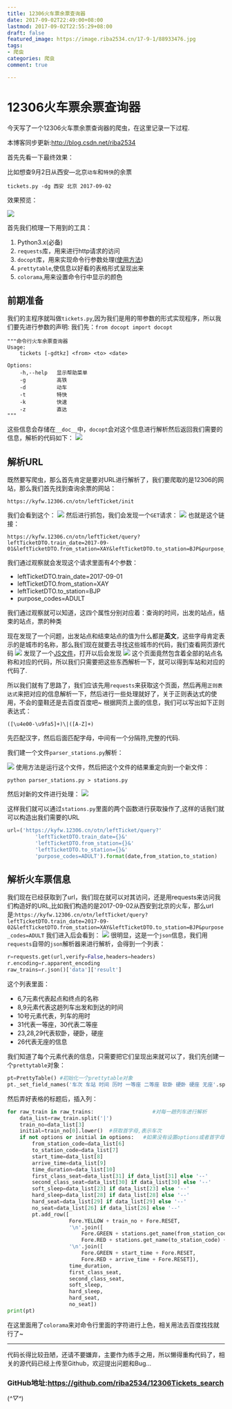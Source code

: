 ```yaml
---
title: 12306火车票余票查询器
date: 2017-09-02T22:49:00+08:00
lastmod: 2017-09-02T22:55:29+08:00
draft: false
featured_image: https://image.riba2534.cn/17-9-1/88933476.jpg
tags:
- 爬虫
categories: 爬虫
comment: true

---
```


# 12306火车票余票查询器

今天写了一个12306火车票余票查询器的爬虫，在这里记录一下过程.

本博客同步更新:http://blog.csdn.net/riba2534

首先先看一下最终效果：

比如想查9月2日从西安—北京`动车`和`特快`的余票

```
tickets.py -dg 西安 北京 2017-09-02
```

效果预览：

![](https://image.riba2534.cn/17-9-1/20934837.jpg)

首先我们梳理一下用到的工具：

1. Python3.x(必备)
2. `requests`库，用来进行http请求的访问
3. `docopt`库，用来实现命令行参数处理([使用方法](http://www.jianshu.com/p/9ae4cf88e552))
4. `prettytable`,使信息以好看的表格形式呈现出来
5. `colorama`,用来设置命令行中显示的颜色

## 前期准备

我们的主程序就叫做`tickets.py`,因为我们是用的带参数的形式实现程序，所以我们要先进行参数的声明:
我们先：`from docopt import docopt`

```
"""命令行火车余票查询器
Usage:
    tickets [-gdtkz] <from> <to> <date>

Options:
    -h,--help   显示帮助菜单
    -g          高铁
    -d          动车
    -t          特快
    -k          快速
    -z          直达
"""
```

这些信息会存储在`__doc__`中，`docopt`会对这个信息进行解析然后返回我们需要的信息，解析的代码如下：
![](https://image.riba2534.cn/17-9-1/51161161.jpg)



## 解析URL

既然要写爬虫，那么首先肯定是要对URL进行解析了，我们要爬取的是12306的网站，那么我们首先找到查询余票的网站：

```
https://kyfw.12306.cn/otn/leftTicket/init
```

我们会看到这个：
![](https://image.riba2534.cn/17-9-1/88933476.jpg)
然后进行抓包，我们会发现一个`GET`请求：
![](https://image.riba2534.cn/17-9-1/29988870.jpg)
也就是这个链接：

```
https://kyfw.12306.cn/otn/leftTicket/query?leftTicketDTO.train_date=2017-09-01&leftTicketDTO.from_station=XAY&leftTicketDTO.to_station=BJP&purpose_codes=ADULT
```

我们通过观察就会发现这个请求里面有4个参数：

- leftTicketDTO.train_date=2017-09-01
- leftTicketDTO.from_station=XAY
- leftTicketDTO.to_station=BJP
- purpose_codes=ADULT

我们通过观察就可以知道，这四个属性分别对应着：查询的时间，出发的站点，结束的站点，票的种类

现在发现了一个问题，出发站点和结束站点的值为什么都是**英文**，这些字母肯定表示的是城市的名称，那么我们现在就要去寻找这些城市的代码，我们查看网页源代码
![](https://image.riba2534.cn/17-9-1/8639494.jpg)
发现了一个[JS文件](https://kyfw.12306.cn/otn/resources/js/framework/station_name.js?station_version=1.9025)，打开以后会发现
![](https://image.riba2534.cn/17-9-1/56174227.jpg)
这个页面竟然包含着全部的站点名称和对应的代码，所以我们只需要把这些东西解析一下，就可以得到车站和对应的代码了.

所以我们就有了思路了，我们应该先用`requests`来获取这个页面，然后再用`正则表达式`来把对应的信息解析一下，然后进行一些处理就好了，关于正则表达式的使用，不会的童鞋还是去百度百度吧~
根据网页上面的信息，我们可以写出如下正则表达式：

```
([\u4e00-\u9fa5]+)\|([A-Z]+)
```

先匹配汉字，然后后面匹配字母，中间有一个分隔符,完整的代码.

我们建一个文件`parser_stations.py`解析：

![](https://image.riba2534.cn/17-9-1/63980626.jpg)
使用方法是运行这个文件，然后把这个文件的结果重定向到一个新文件：

```
python parser_stations.py > stations.py
```

然后对新的文件进行处理：
![](https://image.riba2534.cn/17-9-1/26134226.jpg)

这样我们就可以通过`stations.py`里面的两个函数进行获取操作了,这样的话我们就可以构造出我们需要的URL

```python
url=('https://kyfw.12306.cn/otn/leftTicket/query?'
         'leftTicketDTO.train_date={}&'
         'leftTicketDTO.from_station={}&'
         'leftTicketDTO.to_station={}&'
         'purpose_codes=ADULT').format(date,from_station,to_station)
```
## 解析火车票信息

我们现在已经获取到了url，我们现在就可以对其访问，还是用requests来访问我们构造好的URL,比如我们构造的是2017-09-02从西安到北京的火车，那么url是:`https://kyfw.12306.cn/otn/leftTicket/query?leftTicketDTO.train_date=2017-09-02&leftTicketDTO.from_station=XAY&leftTicketDTO.to_station=BJP&purpose_codes=ADULT`
我们进入后会看到：
![](https://image.riba2534.cn/17-9-1/50976492.jpg)
很明显，这是一个`json`信息，我们用`requests`自带的`json`解析器来进行解析，会得到一个列表：

```python
r=requests.get(url,verify=False,headers=headers)
r.encoding=r.apparent_encoding
raw_trains=r.json()['data']['result'] 
```

这个列表里面：

- 6,7元素代表起点和终点的名称
- 8,9元素代表这趟列车出发和到达的时间
- 10号元素代表，列车的用时
- 31代表一等座，30代表二等座
- 23,28,29代表软卧，硬卧，硬座
- 26代表无座的信息

我们知道了每个元素代表的信息，只需要把它们呈现出来就可以了，我们先创建一个`prettytable`对象：

```python
pt=PrettyTable() #初始化一个prettytable对象
pt._set_field_names('车次 车站 时间 历时 一等座 二等座 软卧 硬卧 硬座 无座'.split())
```

然后弄好表格的标题后，插入列：

```python
for raw_train in raw_trains:                   #对每一趟列车进行解析
    data_list=raw_train.split('|')
    train_no=data_list[3]
    initial=train_no[0].lower()  #获取首字母,表示车次
    if not options or initial in options:   #如果没有设置options或者首字母在options里面
        from_station_code=data_list[6]
        to_station_code=data_list[7]
        start_time=data_list[8]
        arrive_time=data_list[9]
        time_duration=data_list[10]
        first_class_seat=data_list[31] if data_list[31] else '--'
        second_class_seat=data_list[30] if data_list[30] else '--'
        soft_sleep=data_list[23] if data_list[23] else '--'
        hard_sleep=data_list[28] if data_list[28] else '--'
        hard_seat=data_list[29] if data_list[29] else '--'
        no_seat=data_list[26] if data_list[26] else '--'
        pt.add_row([
                    Fore.YELLOW + train_no + Fore.RESET,
                    '\n'.join([
                        Fore.GREEN + stations.get_name(from_station_code) + Fore.RESET,
                        Fore.RED + stations.get_name(to_station_code) + Fore.RESET]),
                    '\n'.join([
                        Fore.GREEN + start_time + Fore.RESET,
                        Fore.RED + arrive_time + Fore.RESET]),
                    time_duration,
                    first_class_seat,
                    second_class_seat,
                    soft_sleep,
                    hard_sleep,
                    hard_seat,
                    no_seat])
print(pt)
```

在这里面用了`colorama`来对命令行里面的字符进行上色，相关用法去百度找找就行了~

------

代码长得比较丑陋，还请不要嫌弃，主要作为练手之用，所以懒得重构代码了，相关的源代码已经上传至Github，欢迎提出问题和Bug…

### GitHub地址:https://github.com/riba2534/12306Tickets_search

(*^▽^*)